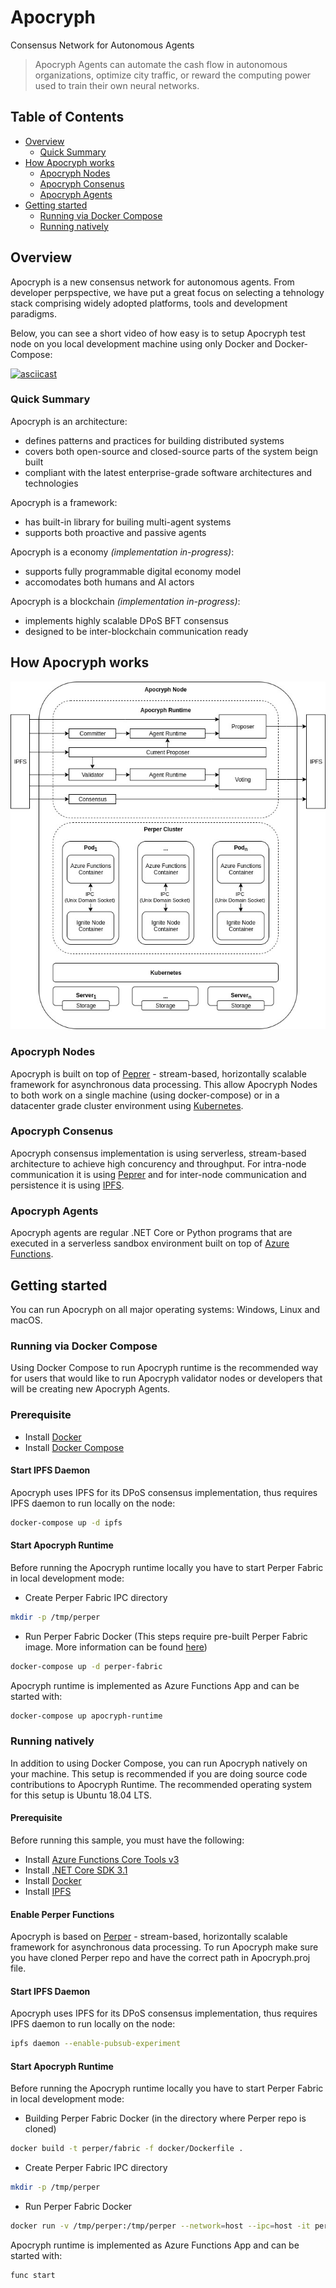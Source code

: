 # Apocryph 
Consensus Network for Autonomous Agents

> Apocryph Agents can automate the cash flow in autonomous organizations, optimize city traffic, or reward the computing power used to train their own neural networks.
## Table of Contents

- [Overview](#overview)
  - [Quick Summary](#quick-summary)
- [How Apocryph works](#how-apocryph-works)
  - [Apocryph Nodes](#apocryph-nodes)
  - [Apocryph Consenus](#apocryph-consenus)
  - [Apocryph Agents](#apocryph-agents)
- [Getting started](#getting-started)
  - [Running via Docker Compose](#running-via-docker-compose)
  - [Running natively](#running-natively)

## Overview

Apocryph is a new consensus network for autonomous agents. From developer perpspective,
we have put a great focus on selecting a tehnology stack comprising widely adopted platforms,
tools and development paradigms.

Below, you can see a short video of how easy is to setup Apocryph test node on you 
local development machine using only Docker and Docker-Compose:

[![asciicast](https://asciinema.org/a/295036.svg)](https://asciinema.org/a/295036?speed=2)

### Quick Summary

Apocryph is an architecture:

- defines patterns and practices for building distributed systems
- covers both open-source and closed-source parts of the system beign built
- compliant with the latest enterprise-grade software architectures and technologies

Apocryph is a framework:

- has built-in library for builing multi-agent systems
- supports both proactive and passive agents

Apocryph is a economy *(implementation in-progress)*:

- supports fully programmable digital economy model
- accomodates both humans and AI actors 

Apocryph is a blockchain *(implementation in-progress)*:

- implements highly scalable DPoS BFT consensus 
- designed to be inter-blockchain communication ready

## How Apocryph works

![Architecture Overview](docs/images/architecture_overview.jpg "Architecture Overview")

### Apocryph Nodes

Apocryph is built on top of [Peprer](https://github.com/obecto/perper) - stream-based, horizontally 
scalable framework for asynchronous data processing. This allow Apocryph Nodes to both
work on a single machine (using docker-compose) or in a datacenter grade cluster environment
using [Kubernetes](http://kubernetes.io/).

### Apocryph Consenus

Apocryph consensus implementation is using serverless, stream-based architecture to 
achieve high concurency and throughput. For intra-node communication it is using [Peprer](https://github.com/obecto/perper) 
and for inter-node communication and persistence it is using [IPFS](https://ipfs.io/). 

### Apocryph Agents

Apocryph agents are regular .NET Core or Python programs that are executed 
in a serverless sandbox environment built on top of [Azure Functions](https://docs.microsoft.com/en-us/azure/azure-functions/).

## Getting started

You can run Apocryph on all major operating systems: Windows, Linux and macOS.

### Running via Docker Compose
Using Docker Compose to run Apocryph runtime is the recommended way for users that
would like to run Apocryph validator nodes or developers that will be creating
new Apocryph Agents.

### Prerequisite
- Install [Docker](https://docs.docker.com/install/)
- Install [Docker Compose](https://docs.docker.com/compose/install/)

#### Start IPFS Daemon

Apocryph uses IPFS for its DPoS consensus implementation, thus requires IPFS daemon to run locally on the node:

```bash
docker-compose up -d ipfs
```

#### Start Apocryph Runtime

Before running the Apocryph runtime locally you have to start Perper Fabric in local 
development mode:

- Create Perper Fabric IPC directory  
```bash
mkdir -p /tmp/perper
```
- Run Perper Fabric Docker (This steps require pre-built Perper Fabric image. More information can be found [here](https://github.com/obecto/perper))
```bash
docker-compose up -d perper-fabric
```

Apocryph runtime is implemented as Azure Functions App and can be started with:
```bash
docker-compose up apocryph-runtime
```

### Running natively

In addition to using Docker Compose, you can run Apocryph natively on your machine.
This setup is recommended if you are doing source code contributions to Apocryph Runtime.
The recommended operating system for this setup is Ubuntu 18.04 LTS. 

#### Prerequisite

Before running this sample, you must have the following:

- Install [Azure Functions Core Tools v3](https://docs.microsoft.com/en-us/azure/azure-functions/functions-run-local#v2)
- Install [.NET Core SDK 3.1](https://dotnet.microsoft.com/download/dotnet-core/3.1)
- Install [Docker](https://docs.docker.com/install/)
- Install [IPFS](https://ipfs.io/#install)

#### Enable Perper Functions

Apocryph is based on [Perper](https://github.com/obecto/perper) - stream-based,
horizontally scalable framework for asynchronous data processing. To run Apocryph 
make sure you have cloned Perper repo and have the correct path in Apocryph.proj file.

#### Start IPFS Daemon

Apocryph uses IPFS for its DPoS consensus implementation, thus requires IPFS daemon to run locally on the node:

```bash
ipfs daemon --enable-pubsub-experiment
```

#### Start Apocryph Runtime

Before running the Apocryph runtime locally you have to start Perper Fabric in local 
development mode:

- Building Perper Fabric Docker (in the directory where Perper repo is cloned)
```bash
docker build -t perper/fabric -f docker/Dockerfile .
```
- Create Perper Fabric IPC directory  
```bash
mkdir -p /tmp/perper
```
- Run Perper Fabric Docker 
```bash
docker run -v /tmp/perper:/tmp/perper --network=host --ipc=host -it perper/fabric
```

Apocryph runtime is implemented as Azure Functions App and can be started with:
```bash
func start
```
